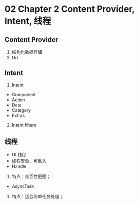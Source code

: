 # 02 Chapter 2 Content Provider, Intent, 线程
## Content Provider
1. 结构化数据存储
2. Uri
## Intent
1. Intent
+ Component 
+ Action
+ Data
+ Category
+ Extras
2. Intent filters
## 线程
+ UI 线程
+ 线程安全、可重入
+ Handle
1. 特点：交互性更强；
+ AsyncTask
1. 特点：适合简单任务处理；